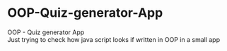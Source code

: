 # OOP-Quiz-generator-App
OOP - Quiz generator App  
Just trying to check how java script looks if written in OOP in a small app
